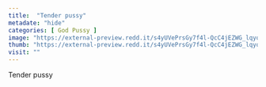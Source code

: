 ```yaml
---
title:  "Tender pussy"
metadate: "hide"
categories: [ God Pussy ]
image: "https://external-preview.redd.it/s4yUVePrsGy7f4l-QcC4jEZWG_lqyqT2cQB5Qns-LKA.jpg?auto=webp&s=a3c565d259bb5f5810161c49b9a0e707707c80c0"
thumb: "https://external-preview.redd.it/s4yUVePrsGy7f4l-QcC4jEZWG_lqyqT2cQB5Qns-LKA.jpg?width=1080&crop=smart&auto=webp&s=71db104e9e2861ffbff5a1ae3e55e76b92de1733"
visit: ""
---
```

Tender pussy
